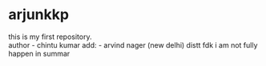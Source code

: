 # arjunkkp
this is my first repository.
<br>
author - chintu kumar
add: - arvind nager (new delhi)
distt fdk 
i am not fully happen in summar
